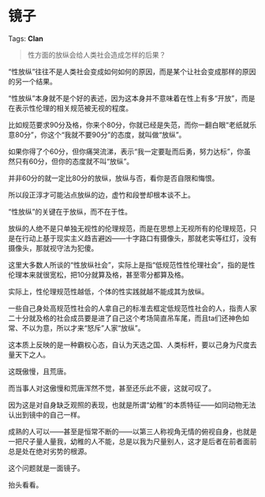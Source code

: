 # 镜子

Tags: **Clan**

> 性方面的放纵会给人类社会造成怎样的后果？



“性放纵”往往不是人类社会变成如何如何的原因，而是某个让社会变成那样的原因的另一个结果。

“性放纵”本身就不是个好的表述，因为这本身并不意味着在性上有多“开放”，而是在表示性伦理的相关规范被无视的程度。

比如规范要求90分及格，你来个80分，你就已经是失范，而你一翻白眼“老纸就乐意80分”，你这个“我就不要90分”的态度，就叫做“放纵”。

如果你得了个60分，但你痛哭流涕，表示“我一定要耻而后勇，努力达标”，你虽然只有60分，但你的态度就不叫“放纵”。

并非60分的就一定比80分的放纵，放纵与否，看你是否自限和悔恨。

所以段正淳才可能沾点放纵的边，虚竹和段誉却根本谈不上。

“性放纵”的关键在于放纵，而不在于性。

放纵的人绝不是只单独无视性的伦理规范，而是在思想上无视所有的伦理规范，只是在行动上基于现实主义趋吉避凶——十字路口有摄像头，那就老实等红灯，没有摄像头，那就视守法为犯傻。

这里大多数人所谈的“性放纵社会”，实际上是指“低规范性性伦理社会”，指的是性伦理本来就很宽松，把10分就算及格，甚至零分都算及格。

实际上，性伦理规范性越低，个体的性实践就越不能成其为放纵。

一些自己身处高规范性社会的人拿自己的标准去框定低规范性社会的人，指责人家二十分就及格的社会成员要是进了自己这个考场简直吊车尾，而且ta们还神色如常、不以为意，所以才来“怒斥”人家“放纵”。

这本质上反映的是一种霸权心态，自认为天选之国、人类标杆，要以己身为尺度去量天下之人。

这既傲慢，且荒唐。

而当事人对这傲慢和荒唐浑然不觉，甚至还乐此不疲，这就可叹了。

因为这是对自身缺乏观照的表现，也就是所谓“幼稚”的本质特征——如同动物无法认出到镜中的自己一样。

成熟的人可以——甚至是恒常不断的——以第三人称视角无情的俯视自身，也就是一把尺子量人量我，幼稚的人不能，总是以我为尺量别人，这才是后者在前者面前总是处在绝对劣势的根源。

这个问题就是一面镜子。

抬头看看。



